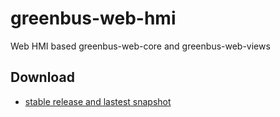 greenbus-web-hmi
============

Web HMI based greenbus-web-core and greenbus-web-views

## Download

* [stable release and lastest snapshot](https://repo.totalgrid.org/artifactory/totalgrid-release/io/greenbus/web/)

